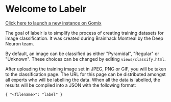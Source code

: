 # Welcome to Labelr

[Click here to launch a new instance on Gomix](https://gomix.com/#!/remix/salty-porcupine)

The goal of labelr is to simplify the process of creating training datasets for image classification.
It was created during Brainhack Montreal by the Deep Neuron team.

By default, an image can be classified as either "Pyramidal", "Regular" or "Unknown". These choices can be changed by editing `views/classify.html`.

After uploading the training image set in JPEG, PNG or GIF, you will be taken to the classification page. The URL for this page can be distributed amongst all experts who will be labelling the data. When all the data is labelled, the results will be compiled into a JSON with the following format:
```
{ "<filename>": "label" }
```

